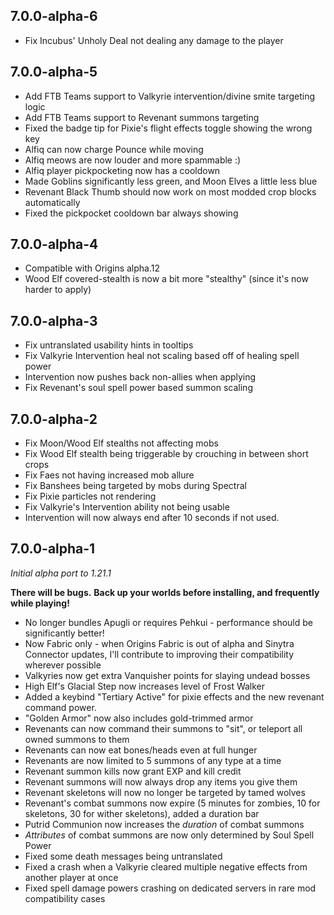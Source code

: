 ## 7.0.0-alpha-6
- Fix Incubus' Unholy Deal not dealing any damage to the player

## 7.0.0-alpha-5
- Add FTB Teams support to Valkyrie intervention/divine smite targeting logic
- Add FTB Teams support to Revenant summons targeting
- Fixed the badge tip for Pixie's flight effects toggle showing the wrong key
- Alfiq can now charge Pounce while moving
- Alfiq meows are now louder and more spammable :)
- Alfiq player pickpocketing now has a cooldown
- Made Goblins significantly less green, and Moon Elves a little less blue
- Revenant Black Thumb should now work on most modded crop blocks automatically
- Fixed the pickpocket cooldown bar always showing

## 7.0.0-alpha-4
- Compatible with Origins alpha.12
- Wood Elf covered-stealth is now a bit more "stealthy" (since it's now harder to apply)

## 7.0.0-alpha-3
- Fix untranslated usability hints in tooltips
- Fix Valkyrie Intervention heal not scaling based off of healing spell power
- Intervention now pushes back non-allies when applying
- Fix Revenant's soul spell power based summon scaling

## 7.0.0-alpha-2
- Fix Moon/Wood Elf stealths not affecting mobs
- Fix Wood Elf stealth being triggerable by crouching in between short crops 
- Fix Faes not having increased mob allure
- Fix Banshees being targeted by mobs during Spectral
- Fix Pixie particles not rendering
- Fix Valkyrie's Intervention ability not being usable
- Intervention will now always end after 10 seconds if not used.

## 7.0.0-alpha-1
*Initial alpha port to 1.21.1*


**There will be bugs.**
**Back up your worlds before installing, and frequently while playing!**

- No longer bundles Apugli or requires Pehkui - performance should be significantly better!
- Now Fabric only - when Origins Fabric is out of alpha and Sinytra Connector updates, I'll contribute to improving their compatibility wherever possible
- Valkyries now get extra Vanquisher points for slaying undead bosses
- High Elf's Glacial Step now increases level of Frost Walker
- Added a keybind "Tertiary Active" for pixie effects and the new revenant command power.
- "Golden Armor" now also includes gold-trimmed armor
- Revenants can now command their summons to "sit", or teleport all owned summons to them
- Revenants can now eat bones/heads even at full hunger
- Revenants are now limited to 5 summons of any type at a time
- Revenant summon kills now grant EXP and kill credit
- Revenant summons will now always drop any items you give them
- Revenant skeletons will now no longer be targeted by tamed wolves
- Revenant's combat summons now expire (5 minutes for zombies, 10 for skeletons, 30 for wither skeletons), added a duration bar 
- Putrid Communion now increases the *duration* of combat summons
- *Attributes* of combat summons are now only determined by Soul Spell Power
- Fixed some death messages being untranslated
- Fixed a crash when a Valkyrie cleared multiple negative effects from another player at once
- Fixed spell damage powers crashing on dedicated servers in rare mod compatibility cases 